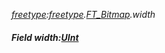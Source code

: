 _[freetype](../../modules/freetype/freetype-module.md):[freetype](../../modules/freetype/freetype-module.md).[FT\_Bitmap](../../modules/freetype/freetype-ft_bitmap.md).width_
##### Field width:[UInt](../../modules/wonkey/wonkey-types-uint.md)

